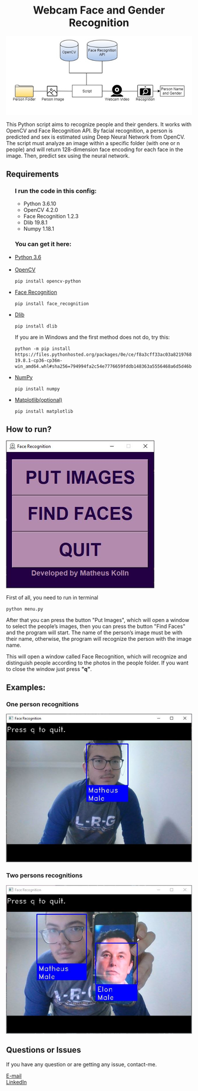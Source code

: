 <h1 align="center">Webcam Face and Gender Recognition</h1>
<div align="center"><img src="./images/header.jpg" alt="header"></div>
<p>This Python script aims to recognize people and their genders. It works with OpenCV and Face Recognition API. By facial recognition, a person is predicted and sex is estimated using Deep Neural Network from OpenCV. The script must analyze an image within a specific folder (with one or n people) and will return 128-dimension face encoding for each face in the image. Then, predict sex using the neural network.</b></p>
<h2>Requirements</h2>
<ul>
    <h3>I run the code in this config:</h3>
    <ul>
        <li>Python 3.6.10</li>
        <li>OpenCV 4.2.0</li>
        <li>Face Recognition 1.2.3</li>
        <li>Dlib 19.8.1</li>
        <li>Numpy 1.18.1</li>
    </ul>
    <h3>You can get it here:</h3>
    <li>
        <a href="https://www.python.org/downloads/">Python 3.6</a>
    </li><br>
    <li>
        <a href="https://docs.opencv.org/master/d6/d00/tutorial_py_root.html">OpenCV</a>
        <pre><code>pip install opencv-python</code></pre>
    </li>
    <li>
        <a href="https://github.com/ageitgey/face_recognition">Face Recognition</a>
        <pre><code>pip install face_recognition</code></pre>
    </li>
    <li>
        <a href="http://dlib.net/">Dlib</a>
        <pre><code>pip install dlib</code></pre>
        <p>If you are in Windows and the first method does not do, try this:</p>
        <pre><code>python -m pip install https://files.pythonhosted.org/packages/0e/ce/f8a3cff33ac03a8219768f0694c5d703c8e037e6aba2e865f9bae22ed63c/dlib-19.8.1-cp36-cp36m-win_amd64.whl#sha256=794994fa2c54e7776659fddb148363a5556468a6d5d46be8dad311722d54bfcf</code></pre>
    </li>
    <li>
        <a href="https://numpy.org/doc/">NumPy</a>
        <pre><code>pip install numpy</code></pre>
    </li>
    <li>
        <a href="https://matplotlib.org/3.2.1/contents.html">Matplotlib(optional)</a>
    <pre><code>pip install matplotlib</code></pre>
    </li>
</ul>
<h2>How to run?</h2>
<img src="./images/menu.jpg" alt="menu">
<p>First of all, you need to run in terminal
    <pre><code>python menu.py</code></pre>
    After that you can press the button "Put Images", which will open a window to select the people’s images, then you can press the button "Find Faces" and the program will start. 
    The name of the person’s image must be with their name, otherwise, the program will recognize the person with the image name. </p>
<p>  This will open a window called Face Recognition, which will recognize and distinguish people according to the photos in the people folder. If you want to close the window just press <b>"q"</b>.</p>
<h2>Examples:</h2>
<h3>One person recognitions</h3>
<img src="./images//one_person.jpg" alt="one-person">

<h3>Two persons recognitions</h3>
<img src="./images//two_persons.jpg" alt="two-persons">

<h2>Questions or Issues</h2>
<p>If you have any question or are getting any issue, contact-me.</p>
<a href="mailto:matheuzhenrik@gmail.com">E-mail</a><br>
<a href="www.linkedin.com/in/matheuskolln">LinkedIn</a>